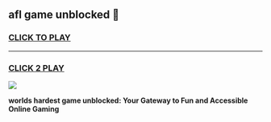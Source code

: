 
## afl game unblocked 👋
<h3>
<a href="https://premium.freeplayer.one?title=afl_game_unblocked&ref=13F">CLICK TO PLAY</a></h3>
<hr>

<h3>
<a href="https://premium.freeplayer.one?title=afl_game_unblocked&ref=13F">CLICK 2 PLAY</a>
  
</h3>

<a href="https://premium.freeplayer.one?title=afl_game_unblocked&ref=12F/"><img src="https://clearcache.store/games.png"></a>


**worlds hardest game unblocked: Your Gateway to Fun and Accessible Online Gaming**
